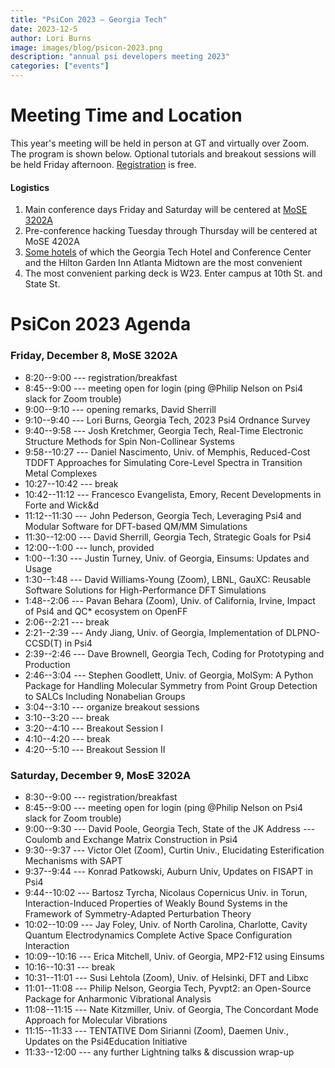 ```yaml
---
title: "PsiCon 2023 — Georgia Tech"
date: 2023-12-5
author: Lori Burns
image: images/blog/psicon-2023.png
description: "annual psi developers meeting 2023"
categories: ["events"]
---
```


# Meeting Time and Location

This year's meeting will be held in person at GT and virtually over Zoom.
The program is shown below.
Optional tutorials and breakout sessions will be held Friday afternoon.
[Registration](https://forms.gle/dDRns864w52rMaTBA) is free.

<!---
Zoom links will be sent to all registered participants on Thursday, December 2.
-->
#### Logistics
1. Main conference days Friday and Saturday will be centered at [MoSE 3202A](https://goo.gl/maps/9Cat5Lnw6Kr)
1. Pre-conference hacking Tuesday through Thursday will be centered at MoSE 4202A
1. [Some hotels](https://campustravel.com/university/georgia-institute-of-technology/) of which the Georgia Tech
Hotel and Conference Center and the Hilton Garden Inn Atlanta Midtown are the most convenient
1. The most convenient parking deck is W23. Enter campus at 10th St. and State St.

# PsiCon 2023 Agenda

### Friday, December 8, MoSE 3202A

- 8:20--9:00 --- registration/breakfast
- 8:45--9:00 --- meeting open for login (ping @Philip Nelson on Psi4 slack for Zoom trouble)
- 9:00--9:10 --- opening remarks, David Sherrill
- 9:10--9:40 --- Lori Burns, Georgia Tech, 2023 Psi4 Ordnance Survey
- 9:40--9:58 --- Josh Kretchmer, Georgia Tech, Real-Time Electronic Structure Methods for Spin Non-Collinear Systems
- 9:58--10:27 --- Daniel Nascimento, Univ. of Memphis, Reduced-Cost TDDFT Approaches for Simulating Core-Level Spectra in Transition Metal Complexes
- 10:27--10:42 --- break
- 10:42--11:12 --- Francesco Evangelista, Emory, Recent Developments in Forte and Wick&d
- 11:12--11:30 --- John Pederson, Georgia Tech, Leveraging Psi4 and Modular Software for DFT-based QM/MM Simulations
- 11:30--12:00 --- David Sherrill, Georgia Tech, Strategic Goals for Psi4
- 12:00--1:00 --- lunch, provided
- 1:00--1:30 --- Justin Turney, Univ. of Georgia, Einsums: Updates and Usage
- 1:30--1:48 --- David Williams-Young (Zoom), LBNL, GauXC: Reusable Software Solutions for High-Performance DFT Simulations
- 1:48--2:06 --- Pavan Behara (Zoom), Univ. of California, Irvine, Impact of Psi4 and QC* ecosystem on OpenFF
- 2:06--2:21 --- break
- 2:21--2:39 --- Andy Jiang, Univ. of Georgia, Implementation of DLPNO-CCSD(T) in Psi4
- 2:39--2:46 --- Dave Brownell, Georgia Tech, Coding for Prototyping and Production
- 2:46--3:04 --- Stephen Goodlett, Univ. of Georgia, MolSym: A Python Package for Handling Molecular Symmetry from Point Group Detection to SALCs Including Nonabelian Groups
- 3:04--3:10 --- organize breakout sessions
- 3:10--3:20 --- break
- 3:20--4:10 --- Breakout Session I
- 4:10--4:20 --- break
- 4:20--5:10 --- Breakout Session II

### Saturday, December 9, MosE 3202A

- 8:30--9:00 --- registration/breakfast
- 8:45--9:00 --- meeting open for login (ping @Philip Nelson on Psi4 slack for Zoom trouble)
- 9:00--9:30 --- David Poole, Georgia Tech, State of the JK Address --- Coulomb and Exchange Matrix Construction in Psi4
- 9:30--9:37 --- Victor Olet (Zoom), Curtin Univ., Elucidating Esterification Mechanisms with SAPT
- 9:37--9:44 --- Konrad Patkowski, Auburn Univ, Updates on FISAPT in Psi4
- 9:44--10:02 --- Bartosz Tyrcha, Nicolaus Copernicus Univ. in Torun, Interaction-Induced Properties of Weakly Bound Systems in the Framework of Symmetry-Adapted Perturbation Theory
- 10:02--10:09 --- Jay Foley, Univ. of North Carolina, Charlotte, Cavity Quantum Electrodynamics Complete Active Space Configuration Interaction
- 10:09--10:16 --- Erica Mitchell, Univ. of Georgia, MP2-F12 using Einsums
- 10:16--10:31 --- break
- 10:31--11:01 --- Susi Lehtola (Zoom), Univ. of Helsinki, DFT and Libxc
- 11:01--11:08 --- Philip Nelson, Georgia Tech, Pyvpt2: an Open-Source Package for Anharmonic Vibrational Analysis
- 11:08--11:15 --- Nate Kitzmiller, Univ. of Georgia, The Concordant Mode Approach for Molecular Vibrations
- 11:15--11:33 --- TENTATIVE Dom Sirianni (Zoom), Daemen Univ., Updates on the Psi4Education Initiative
- 11:33--12:00 --- any further Lightning talks & discussion wrap-up


